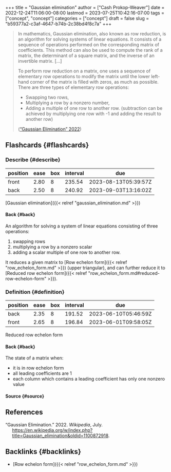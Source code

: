 +++
title = "Gaussian elimination"
author = ["Cash Prokop-Weaver"]
date = 2022-12-24T11:06:00-08:00
lastmod = 2023-07-25T10:42:16-07:00
tags = ["concept", "concept"]
categories = ["concept"]
draft = false
slug = "b59377a2-c3af-4647-b74b-2c38bd4f8c7a"
+++

> In mathematics, Gaussian elimination, also known as row reduction, is an algorithm for solving systems of linear equations. It consists of a sequence of operations performed on the corresponding matrix of coefficients. This method can also be used to compute the rank of a matrix, the determinant of a square matrix, and the inverse of an invertible matrix. [...]
>
> To perform row reduction on a matrix, one uses a sequence of elementary row operations to modify the matrix until the lower left-hand corner of the matrix is filled with zeros, as much as possible. There are three types of elementary row operations:
>
> -   Swapping two rows,
> -   Multiplying a row by a nonzero number,
> -   Adding a multiple of one row to another row. (subtraction can be achieved by multiplying one row with -1 and adding the result to another row)
>
> (<a href="#citeproc_bib_item_1">“Gaussian Elimination” 2022</a>)


## Flashcards {#flashcards}


### Describe {#describe}

| position | ease | box | interval | due                  |
|----------|------|-----|----------|----------------------|
| front    | 2.80 | 8   | 235.54   | 2023-08-13T05:39:57Z |
| back     | 2.50 | 8   | 240.92   | 2023-09-03T13:16:02Z |

[Gaussian elimination]({{< relref "gaussian_elimination.md" >}})


#### Back {#back}

An algorithm for solving a system of linear equations consisting of three operations:

1.  swapping rows
2.  multiplying a row by a nonzero scalar
3.  adding a scalar multiple of one row to another row.

It reduces a given matrix to [Row echelon form]({{< relref "row_echelon_form.md" >}}) (upper triangular), and can further reduce it to [Reduced row echelon form]({{< relref "row_echelon_form.md#reduced-row-echelon-form" >}}).


### Definition {#definition}

| position | ease | box | interval | due                  |
|----------|------|-----|----------|----------------------|
| back     | 2.35 | 8   | 191.52   | 2023-06-10T05:46:59Z |
| front    | 2.65 | 8   | 196.84   | 2023-06-01T09:58:05Z |

Reduced row echelon form


#### Back {#back}

The state of a matrix when:

-   it is in row echelon form
-   all leading coefficients are 1
-   each column which contains a leading coefficient has only one nonzero value


#### Source {#source}

## References

<style>.csl-entry{text-indent: -1.5em; margin-left: 1.5em;}</style><div class="csl-bib-body">
  <div class="csl-entry"><a id="citeproc_bib_item_1"></a>“Gaussian Elimination.” 2022. <i>Wikipedia</i>, July. <a href="https://en.wikipedia.org/w/index.php?title=Gaussian_elimination&oldid=1100872918">https://en.wikipedia.org/w/index.php?title=Gaussian_elimination&#38;oldid=1100872918</a>.</div>
</div>


## Backlinks {#backlinks}

-   [Row echelon form]({{< relref "row_echelon_form.md" >}})
